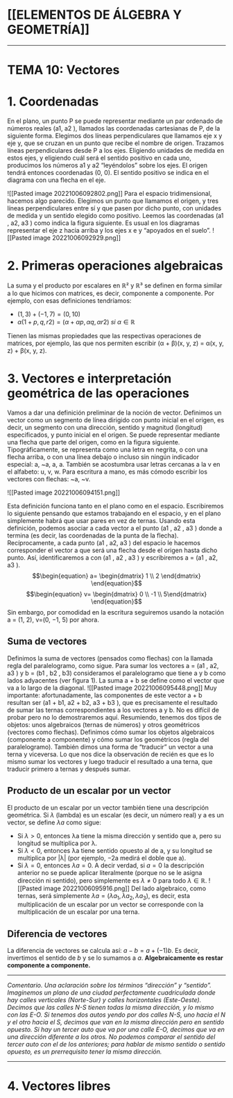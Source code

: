 # [[ELEMENTOS DE ÁLGEBRA Y GEOMETRÍA]] 

---
# TEMA 10: Vectores

# 1. Coordenadas
En el plano, un punto P se puede representar mediante un par ordenado de números reales (a1, a2 ), llamados las coordenadas cartesianas de P, de la siguiente forma. Elegimos dos lı́neas perpendiculares que llamamos eje x y eje y, que se cruzan en un punto que recibe el nombre de origen. Trazamos lı́neas perpendiculares desde P a los ejes. Eligiendo unidades de medida en estos ejes, y eligiendo cuál será el sentido positivo en cada uno, producimos los números a1 y a2 “leyéndolos” sobre los ejes. El origen tendrá entonces coordenadas (0, 0). El sentido positivo se indica en el diagrama con una flecha en el eje.

![[Pasted image 20221006092802.png]]
Para el espacio tridimensional, hacemos algo parecido. Elegimos un punto que llamamos el origen, y tres lı́neas perpendiculares entre sı́ y que pasen por dicho punto, con unidades de medida y un sentido elegido como positivo. Leemos las coordenadas (a1 , a2, a3 ) como indica la figura siguiente. Es usual en los diagramas representar el eje z hacia arriba y los ejes x e y “apoyados en el suelo”.
![[Pasted image 20221006092929.png]]

# 2. Primeras operaciones algebraicas
La suma y el producto por escalares en $\mathbb{R²}$ y $\mathbb{R³}$ se definen en forma similar a lo que hicimos con matrices, es decir, componente a componente. Por ejemplo, con esas definiciones tendrı́amos:
- $(1, 3) + (−1, 7) = (0, 10)$
- $α(1 + p, q, r2 ) = (α + αp, αq, αr 2) \ si \ α ∈ \mathbb{R}$
  
Tienen las mismas propiedades que las respectivas operaciones de matrices, por ejemplo, las que nos permiten escribir (α + β)(x, y, z) = α(x, y, z) + β(x, y, z).

# 3. Vectores e interpretación geométrica de las operaciones
Vamos a dar una definición preliminar de la noción de vector. Definimos un vector como un segmento de lı́nea dirigido con punto inicial en el origen, es decir, un segmento con una dirección, sentido y magnitud (longitud) especificados, y punto inicial en el origen. Se puede representar mediante una flecha que parte del origen, como en la figura siguiente. Tipográficamente, se representa como una letra en negrita, o con una flecha arriba, o con una lı́nea debajo o incluso sin ningún indicador especial: a, ~a, a, a. También se acostumbra usar letras cercanas a la v en el alfabeto: u, v, w. Para escritura a mano, es más cómodo escribir los vectores con flechas: ~a, ~v.

![[Pasted image 20221006094151.png]]

Esta definición funciona tanto en el plano como en el espacio. Escribiremos lo siguiente pensando que estamos trabajando en el espacio, y en el plano simplemente habrá que usar pares en vez de ternas. Usando esta definición, podemos asociar a cada vector a el punto (a1 , a2 , a3 ) donde a termina (es decir, las coordenadas de la punta de la flecha). Recı́procamente, a cada punto (a1 , a2, a3 ) del espacio le hacemos corresponder el vector a que será una flecha desde el origen hasta dicho punto. Ası́, identificaremos a con (a1 , a2 , a3 ) y escribiremos a = (a1 , a2, a3 ).
$$\begin{equation} a= \begin{dmatrix} 1 \\ 2 \end{dmatrix} \end{equation}$$
$$\begin{equation} v= \begin{dmatrix} 0 \\ -1 \\ 5\end{dmatrix} \end{equation}$$
Sin embargo, por comodidad en la escritura seguiremos usando la notación a = (1, 2), v=(0, −1, 5) por ahora.

## Suma de vectores
Definimos la suma de vectores (pensados como flechas) con la llamada regla del paralelogramo, como sigue. Para sumar los vectores a = (a1 , a2, a3 ) y b = (b1 , b2 , b3) consideramos el paralelogramo que tiene a y b como lados adyacentes (ver figura 1). La suma a + b se define como el vector que va a lo largo de la diagonal.
![[Pasted image 20221006095448.png]]
Muy importante: afortunadamente, las componentes de este vector a + b resultan ser (a1 + b1, a2 + b2, a3 + b3 ), que es precisamente el resultado de sumar las ternas correspondientes a los vectores a y b. No es difı́cil de probar pero no lo demostraremos aquı́.
Resumiendo, tenemos dos tipos de objetos: unos algebraicos (ternas de números) y otros geométricos (vectores como flechas). Definimos cómo sumar los objetos algebraicos (componente a componente) y cómo sumar los geométricos (regla del paralelogramo). También dimos una forma de “traducir” un vector a una terna y viceversa. Lo que nos dice la observación de recién es que es lo mismo sumar los vectores y luego traducir el resultado a una terna, que traducir primero a ternas y después sumar.

## Producto de un escalar por un vector
El producto de un escalar por un vector también tiene una descripción geométrica. Si $λ$ (lambda) es un escalar (es decir, un número real) y a es un vector, se define $λa$ como sigue:
- Si $λ > 0$, entonces λa tiene la misma dirección y sentido que a, pero su longitud se multiplica por λ.
- Si $λ < 0$, entonces λa tiene sentido opuesto al de a, y su longitud se multiplica por |λ| (por ejemplo, −2a medirá el doble que a).
- Si $λ = 0$, entonces $λa = 0$.
A decir verdad, si $a = 0$ la descripción anterior no se puede aplicar literalmente (porque no se le asigna dirección ni sentido), pero simplemente es $λ \ne 0$ para todo $λ ∈ \mathbb{R}$.
![[Pasted image 20221006095916.png]]
Del lado algebraico, como ternas, será simplemente $λa = (λa_{1}, λa_{2}, λa_{3})$, es decir, esta multiplicación de un escalar por un vector se corresponde con la multiplicación de un escalar por una terna.

## Diferencia de vectores
La diferencia de vectores se calcula ası́: $a − b = a + (−1)b$. Es decir, invertimos el sentido de $b$ y se lo sumamos a $a$. **Algebraicamente es restar componente a componente.**

---
*Comentario. Una aclaración sobre los términos “dirección” y “sentido”. Imaginemos un plano de una ciudad perfectamente cuadriculada donde hay calles verticales (Norte-Sur) y calles horizontales (Este-Oeste). Decimos que las calles N-S tienen todas la misma dirección, y lo mismo con las E-O. Si tenemos dos autos yendo por dos calles N-S, uno hacia el N y el otro hacia el S, decimos que van en la misma dirección pero en sentido opuesto. Si hay un tercer auto que va por una calle E-O, decimos que va en una dirección diferente a los otros. No podemos comparar el sentido del tercer auto con el de los anteriores; para hablar de mismo sentido o sentido opuesto, es un prerrequisito tener la misma dirección.*

---
# 4. Vectores libres
